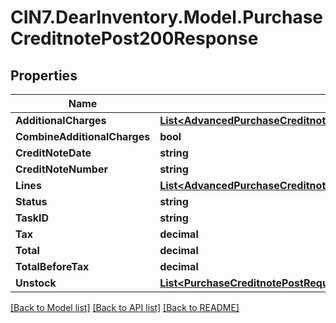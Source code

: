 # CIN7.DearInventory.Model.PurchaseCreditnotePost200Response

## Properties

| Name                         | Type                                                                                                                                          | Description | Notes      |
| ---------------------------- | --------------------------------------------------------------------------------------------------------------------------------------------- | ----------- | ---------- |
| **AdditionalCharges**        | [**List&lt;AdvancedPurchaseCreditnotePostRequestAdditionalChargesInner&gt;**](AdvancedPurchaseCreditnotePostRequestAdditionalChargesInner.md) |             | [optional] |
| **CombineAdditionalCharges** | **bool**                                                                                                                                      |             | [optional] |
| **CreditNoteDate**           | **string**                                                                                                                                    |             | [optional] |
| **CreditNoteNumber**         | **string**                                                                                                                                    |             | [optional] |
| **Lines**                    | [**List&lt;AdvancedPurchaseCreditnotePostRequestLinesInner&gt;**](AdvancedPurchaseCreditnotePostRequestLinesInner.md)                         |             | [optional] |
| **Status**                   | **string**                                                                                                                                    |             | [optional] |
| **TaskID**                   | **string**                                                                                                                                    |             | [optional] |
| **Tax**                      | **decimal**                                                                                                                                   |             | [optional] |
| **Total**                    | **decimal**                                                                                                                                   |             | [optional] |
| **TotalBeforeTax**           | **decimal**                                                                                                                                   |             | [optional] |
| **Unstock**                  | [**List&lt;PurchaseCreditnotePostRequestUnstockInner&gt;**](PurchaseCreditnotePostRequestUnstockInner.md)                                     |             | [optional] |

[[Back to Model list]](../README.md#documentation-for-models) [[Back to API list]](../README.md#documentation-for-api-endpoints) [[Back to README]](../README.md)
